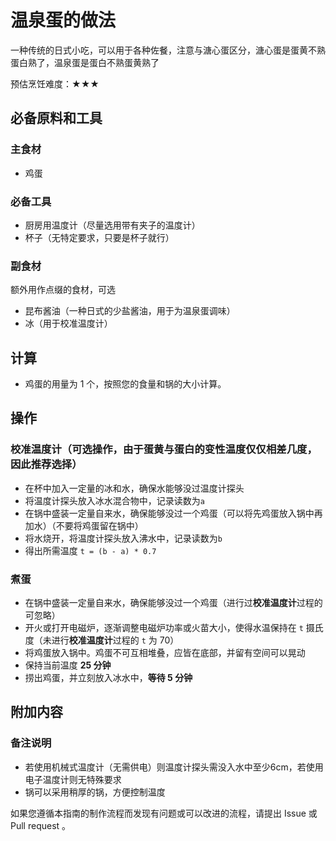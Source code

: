 # 温泉蛋的做法

一种传统的日式小吃，可以用于各种佐餐，注意与溏心蛋区分，溏心蛋是蛋黄不熟蛋白熟了，温泉蛋是蛋白不熟蛋黄熟了

预估烹饪难度：★★★

## 必备原料和工具

### 主食材

- 鸡蛋

### 必备工具

- 厨房用温度计（尽量选用带有夹子的温度计）
- 杯子（无特定要求，只要是杯子就行）

### 副食材

额外用作点缀的食材，可选

- 昆布酱油（一种日式的少盐酱油，用于为温泉蛋调味）
- 冰（用于校准温度计）

## 计算

- 鸡蛋的用量为 1 个，按照您的食量和锅的大小计算。

## 操作

### 校准温度计（可选操作，由于蛋黄与蛋白的变性温度仅仅相差几度，因此推荐选择）

- 在杯中加入一定量的冰和水，确保水能够没过温度计探头
- 将温度计探头放入冰水混合物中，记录读数为`a`
- 在锅中盛装一定量自来水，确保能够没过一个鸡蛋（可以将先鸡蛋放入锅中再加水）（不要将鸡蛋留在锅中）
- 将水烧开，将温度计探头放入沸水中，记录读数为`b`
- 得出所需温度 `t = (b - a) * 0.7`

### 煮蛋

- 在锅中盛装一定量自来水，确保能够没过一个鸡蛋（进行过**校准温度计**过程的可忽略）
- 开火或打开电磁炉，逐渐调整电磁炉功率或火苗大小，使得水温保持在 `t` 摄氏度（未进行**校准温度计**过程的 `t` 为 70）
- 将鸡蛋放入锅中。鸡蛋不可互相堆叠，应皆在底部，并留有空间可以晃动
- 保持当前温度 **25 分钟**
- 捞出鸡蛋，并立刻放入冰水中，**等待 5 分钟**

## 附加内容

### 备注说明
- 若使用机械式温度计（无需供电）则温度计探头需没入水中至少6cm，若使用电子温度计则无特殊要求
- 锅可以采用稍厚的锅，方便控制温度

如果您遵循本指南的制作流程而发现有问题或可以改进的流程，请提出 Issue 或 Pull request 。
